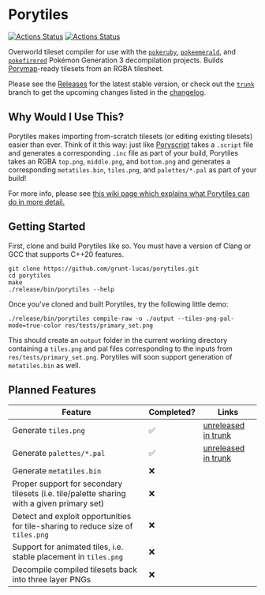 # Porytiles

[![Actions Status](https://github.com/grunt-lucas/porytiles/workflows/Build%20Porytiles%20GCC/badge.svg)](https://github.com/grunt-lucas/porytiles/actions)
[![Actions Status](https://github.com/grunt-lucas/porytiles/workflows/Build%20Porytiles%20Clang/badge.svg)](https://github.com/grunt-lucas/porytiles/actions)

Overworld tileset compiler for use with the [`pokeruby`](https://github.com/pret/pokeruby),
[`pokeemerald`](https://github.com/pret/pokeemerald), and [`pokefirered`](https://github.com/pret/pokefirered) Pokémon
Generation 3 decompilation projects. Builds [Porymap](https://github.com/huderlem/porymap)-ready tilesets from an RGBA
tilesheet.

Please see the [Releases](https://github.com/grunt-lucas/porytiles/releases) for the latest stable version, or check out
the [`trunk`](https://github.com/grunt-lucas/porytiles/tree/trunk) branch to get the upcoming changes listed in the
[changelog](https://github.com/grunt-lucas/porytiles/blob/trunk/CHANGELOG.md).

## Why Would I Use This?

Porytiles makes importing from-scratch tilesets (or editing existing tilesets) easier than ever. Think of it this way:
just like [Poryscript](https://github.com/huderlem/poryscript) takes a `.script` file and generates a corresponding `.inc`
file as part of your build, Porytiles takes an RGBA `top.png`, `middle.png`, and `bottom.png` and generates a corresponding
`metatiles.bin`, `tiles.png`, and `palettes/*.pal` as part of your build!

For more info, please see
[this wiki page which explains what Porytiles can do in more detail.](https://github.com/grunt-lucas/porytiles/wiki/Why-Should-I-Use-This-Tool%3F)

## Getting Started

First, clone and build Porytiles like so. You must have a version of Clang or GCC that supports C++20 features.

```
git clone https://github.com/grunt-lucas/porytiles.git
cd porytiles
make
./release/bin/porytiles --help
```

Once you've cloned and built Porytiles, try the following little demo:

```
./release/bin/porytiles compile-raw -o ./output --tiles-png-pal-mode=true-color res/tests/primary_set.png
```

This should create an `output` folder in the current working directory containing a `tiles.png` and pal files
corresponding to the inputs from `res/tests/primary_set.png`. Porytiles will soon support generation of
`metatiles.bin` as well.

## Planned Features

|  Feature  |  Completed?  |  Links  |
|-----------|--------------|---------|
| Generate `tiles.png`        | ✅ | [unreleased in trunk](https://github.com/grunt-lucas/porytiles/tree/trunk) |
| Generate `palettes/*.pal`   | ✅ | [unreleased in trunk](https://github.com/grunt-lucas/porytiles/tree/trunk) |
| Generate `metatiles.bin`    | ❌ |  |
| Proper support for secondary tilesets (i.e. tile/palette sharing with a given primary set)    | ❌ |  |
| Detect and exploit opportunities for tile-sharing to reduce size of `tiles.png`   | ❌ |  |
| Support for animated tiles, i.e. stable placement in `tiles.png`   | ❌ |  |
| Decompile compiled tilesets back into three layer PNGs   | ❌ |  |


